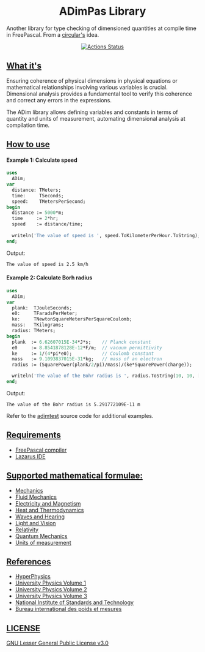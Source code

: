 # <center>ADimPas Library</center>

Another library for type checking of dimensioned quantities at compile time in FreePascal. From a [circular's](https://github.com/circular17/DimPas) idea.

[<center>![Actions Status](https://github.com/melchiorrecaruso/ADimPas/workflows/build-test/badge.svg)</center>](https://github.com/melchiorrecaruso/ADimPas/actions)

## <u>What it's </u>

Ensuring coherence of physical dimensions in physical equations or mathematical relationships involving various variables is crucial. Dimensional analysis provides a fundamental tool to verify this coherence and correct any errors in the expressions.

The ADim library allows defining variables and constants in terms of quantity and units of measurement, automating dimensional analysis at compilation time.

## <u>How to use</u>

#### Example 1: Calculate speed
``` pas
uses
  ADim;
var 
  distance: TMeters;
  time:     TSeconds;
  speed:    TMetersPerSecond;  
begin
  distance := 5000*m;
  time     := 2*hr;
  speed    := distance/time;
  
  writeln('The value of speed is ', speed.ToKilometerPerHour.ToString);
end;
```
Output: 
``` 
The value of speed is 2.5 km/h
``` 
#### Example 2: Calculate Borh radius
``` pas
uses
  ADim;
var 
  plank:  TJouleSeconds;
  e0:     TFaradsPerMeter;
  ke:     TNewtonSquareMetersPerSquareCoulomb;  
  mass:   TKilograms;
  radius: TMeters;
begin
  plank  := 6.62607015E-34*J*s;    // Planck constant
  e0     := 8.8541878128E-12*F/m;  // vacuum permittivity
  ke     := 1/(4*pi*e0);           // Coulomb constant
  mass   := 9.1093837015E-31*kg;   // mass of an electron
  radius := (SquarePower(plank/2/pi)/mass)/(ke*SquarePower(charge)); 

  writeln('The value of the Bohr radius is ', radius.ToString(10, 10, []));      
end;
```
Output: 
``` 
The value of the Bohr radius is 5.291772109E-11 m
``` 

Refer to the [adimtest](adimtest.pas) source code for additional examples.

## <u>Requirements</u>

- [FreePascal compiler](https://www.freepascal.org)
- [Lazarus IDE](https://www.lazarus-ide.org)

## <u>Supported mathematical formulae:<u>

- [Mechanics](doc/mechanics.md)
- [Fluid Mechanics](doc/fluidmechanics.md)
- [Electricity and Magnetism](doc/electricityandmagnetism.md)
- [Heat and Thermodynamics](doc/heatandthermodynamics.md)
- [Waves and Hearing](doc/waves.md)
- [Light and Vision](doc/lightandvision.md)
- [Relativity](doc/relativity.md)
- [Quantum Mechanics](doc/quantummechanics.md)
- [Units of measurement](doc/unitsofmeasurement.md)

## References

- [HyperPhysics](http://hyperphysics.phy-astr.gsu.edu/hbase/hframe.html)
- [University Physics Volume 1](https://openstax.org/details/books/university-physics-volume-1)
- [University Physics Volume 2](https://openstax.org/details/books/university-physics-volume-2)
- [University Physics Volume 3](https://openstax.org/details/books/university-physics-volume-3)
- [National Institute of Standards and Technology](https://www.nist.gov/pml/owm/metric-si/si-units)
- [Bureau international des poids et mesures](https://www.bipm.org/en/)

## LICENSE

[GNU Lesser General Public License v3.0](https://github.com/melchiorrecaruso/ADimPas/blob/main/LICENSE)
